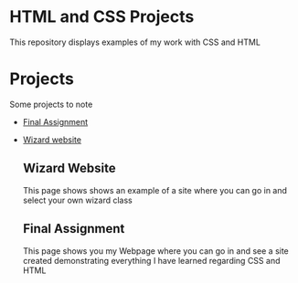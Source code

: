 # HTML and CSS Projects

This repository displays examples of my work with CSS and HTML

Projects
======
Some projects to note
* [Final Assignment](https://github.com/vfernandes617/HTML-and-CSS-projects/blob/main/Final%20assignment/Index.html)
* [Wizard website](https://github.com/vfernandes617/HTML-and-CSS-projects/blob/main/Project/index1.html)

  ## Wizard Website
  This page shows shows an example of a site where you can go in and select your own wizard class

  ## Final Assignment
  This page shows you my Webpage where you can go in and see a site created demonstrating everything I have learned regarding CSS and HTML
